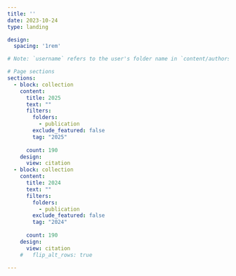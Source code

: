 ```yaml
---
title: ''
date: 2023-10-24
type: landing

design:
  spacing: '1rem'

# Note: `username` refers to the user's folder name in `content/authors/`

# Page sections
sections:
  - block: collection
    content:
      title: 2025
      text: ""
      filters:
        folders:
          - publication
        exclude_featured: false
        tag: "2025"
 
      count: 190
    design:
      view: citation
  - block: collection
    content:
      title: 2024
      text: ""
      filters:
        folders:
          - publication
        exclude_featured: false
        tag: "2024"
 
      count: 190
    design:
      view: citation
    #   flip_alt_rows: true

---
```

